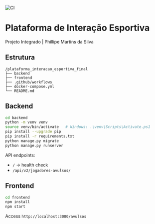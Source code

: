 ![CI](https://github.com/SEU-USUARIO/plataforma-interacao-esportiva/actions/workflows/ci-cd.yml/badge.svg)
# Plataforma de Interação Esportiva

Projeto Integrado | Phillipe Martins da Silva

## Estrutura

```
/plataforma_interacao_esportiva_final
├── backend
├── frontend
├── .github/workflows
├── docker-compose.yml
└── README.md
```

## Backend

```bash
cd backend
python -m venv venv
source venv/bin/activate   # Windows: .\venv\Scripts\Activate.ps1
pip install --upgrade pip
pip install -r requirements.txt
python manage.py migrate
python manage.py runserver
```

API endpoints:
- `/` → health check
- `/api/v2/jogadores-avulsos/`

## Frontend

```bash
cd frontend
npm install
npm start
```

Access `http://localhost:3000/avulsos`

